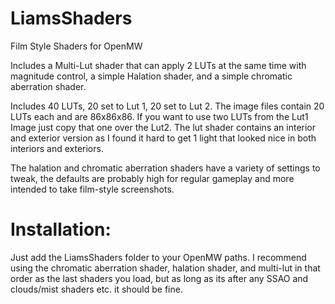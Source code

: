 # LiamsShaders
Film Style Shaders for OpenMW

Includes a Multi-Lut shader that can apply 2 LUTs at the same time with magnitude control, a simple Halation shader, and a simple chromatic aberration shader. 

Includes 40 LUTs, 20 set to Lut 1, 20 set to Lut 2. The image files contain 20 LUTs each and are 86x86x86. If you want to use two LUTs from the Lut1 Image just copy that one over the Lut2. 
The lut shader contains an interior and exterior version as I found it hard to get 1 light that looked nice in both interiors and exteriors. 

The halation and chromatic aberration shaders have a variety of settings to tweak, the defaults are probably high for regular gameplay and more intended to take film-style screenshots.

# Installation:
Just add the LiamsShaders folder to your OpenMW paths. I recommend using the chromatic aberration shader, halation shader, and multi-lut in that order as the last shaders you load, but as long as its after any SSAO and clouds/mist shaders etc. it should be fine.

